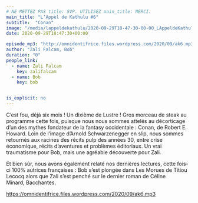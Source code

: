 ```yaml
---
# NE METTEZ PAS title: SVP. UTILISEZ main_title: MERCI.
main_title: "L’Appel de Kathulu #6"
subtitle:  "Conan"
image: "/media/lappeldekathulu/2020-09-29T18-47-30-00-00_LAppeldeKathulu6.jpg"
date: 2020-09-29T18:47:30+00:00

episode_mp3: "http://omnidentifrice.files.wordpress.com/2020/09/ak6.mp3"
author: "Zali Falcam, Bob"
duration: "0"
people_link: 
  - name: Zali Falcam
    key: zalifalcam
  - name: Bob
    key: bob


is_explicit: no
---
```


<PodcastHeader/>

<!-- ECRIRE LA DESCRIPTION DE L'EPISODE SOUS CETTE LIGNE -->

<p>C’est fou, déjà six mois ! Un dixième de Lustre ! Gros morceau de steak au programme cette fois, puisque nous nous sommes attelés au décorticage d’un des mythes fondateur de la fantasy occidentale : Conan, de Robert E. Howard. Loin de l’image d’Arnold Schwarzenegger en slip, nous sommes retournés aux racines des récits pulp des années 30, entre crise économique, récits d’aventures et problèmes éditoriaux. Un vrai traumatisme pour Bob, mais une agréable découverte pour Zali.</p>



<p>Et bien sûr, nous avons également relaté nos dernières lectures, cette fois-ci 100% autrices françaises : Bob s’est plongée dans&nbsp;Les Morues de Titiou Lecocq alors que Zali s’est penché sur le dernier roman de Céline Minard,&nbsp;Bacchantes.</p>



 
<a href="https://omnidentifrice.files.wordpress.com/2020/09/ak6.mp3" rel="nofollow">https://omnidentifrice.files.wordpress.com/2020/09/ak6.mp3</a>
 


